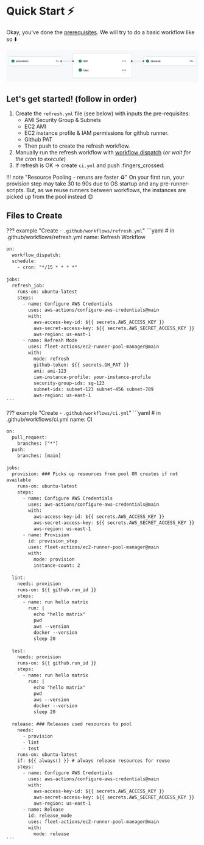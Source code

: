 # Quick Start :zap:

Okay, you've done the [prerequisites](./prerequisites.md). We will try to do a basic workflow like so :arrow_down:

![Sample-Workflow](../assets/sample-workflow-light.png)

## Let's get started! (follow in order)

1. Create the `refresh.yml` file (see below) with inputs the pre-requisites:
    - AMI Security Group & Subnets
    - EC2 AMI
    - EC2 instance profile & IAM permissions for github runner.
    - Github PAT
    - Then push to create the refresh workflow.
2. Manually run the refresh workflow with [workflow dispatch](https://docs.github.com/en/actions/.managing-workflow-runs-and-deployments/managing-workflow-runs/manually-running-a-workflow) (*or wait for the cron to execute*)
3. If refresh is OK -> create `ci.yml` and push :fingers_crossed:

!!! note "Resource Pooling - reruns are faster :recycle:"
    On your first run, your provision step may take 30 to 90s due to OS startup and any pre-runner-scripts. But, as we reuse runners between workflows, the instances are picked up from the pool instead :heart_eyes:

## Files to Create

??? example "Create - `.github/workflows/refresh.yml`"
    ```yaml
    # in .github/workflows/refresh.yml
    name: Refresh Workflow

    on:
      workflow_dispatch:
      schedule:
        - cron: "*/15 * * * *"

    jobs:
      refresh_job:
        runs-on: ubuntu-latest
        steps:
          - name: Configure AWS Credentials
            uses: aws-actions/configure-aws-credentials@main
            with:
              aws-access-key-id: ${{ secrets.AWS_ACCESS_KEY }}
              aws-secret-access-key: ${{ secrets.AWS_SECRET_ACCESS_KEY }}
              aws-region: us-east-1
          - name: Refresh Mode
            uses: fleet-actions/ec2-runner-pool-manager@main
            with:
              mode: refresh
              github-token: ${{ secrets.GH_PAT }}
              ami: ami-123
              iam-instance-profile: your-instance-profile
              security-group-ids: sg-123
              subnet-ids: subnet-123 subnet-456 subnet-789
              aws-region: us-east-1
    ```

??? example "Create - `.github/workflows/ci.yml`"
    ```yaml
    # in .github/workflows/ci.yml
    name: CI

    on:
      pull_request:
        branches: ["*"]
      push:
        branches: [main]

    jobs:
      provision: ### Picks up resources from pool OR creates if not available
        runs-on: ubuntu-latest
        steps:
          - name: Configure AWS Credentials
            uses: aws-actions/configure-aws-credentials@main
            with:
              aws-access-key-id: ${{ secrets.AWS_ACCESS_KEY }}
              aws-secret-access-key: ${{ secrets.AWS_SECRET_ACCESS_KEY }}
              aws-region: us-east-1
          - name: Provision
            id: provision_step
            uses: fleet-actions/ec2-runner-pool-manager@main
            with:
              mode: provision
              instance-count: 2

      lint:
        needs: provision
        runs-on: ${{ github.run_id }}
        steps:
          - name: run hello matrix
            run: |
              echo "hello matrix"
              pwd
              aws --version
              docker --version
              sleep 20

      test:
        needs: provision
        runs-on: ${{ github.run_id }}
        steps:
          - name: run hello matrix
            run: |
              echo "hello matrix"
              pwd
              aws --version
              docker --version
              sleep 20

      release: ### Releases used resources to pool
        needs:
          - provision
          - lint
          - test
        runs-on: ubuntu-latest
        if: ${{ always() }} # always release resources for reuse
        steps:
          - name: Configure AWS Credentials
            uses: aws-actions/configure-aws-credentials@main
            with:
              aws-access-key-id: ${{ secrets.AWS_ACCESS_KEY }}
              aws-secret-access-key: ${{ secrets.AWS_SECRET_ACCESS_KEY }}
              aws-region: us-east-1
          - name: Release
            id: release_mode
            uses: fleet-actions/ec2-runner-pool-manager@main
            with:
              mode: release
    ```

